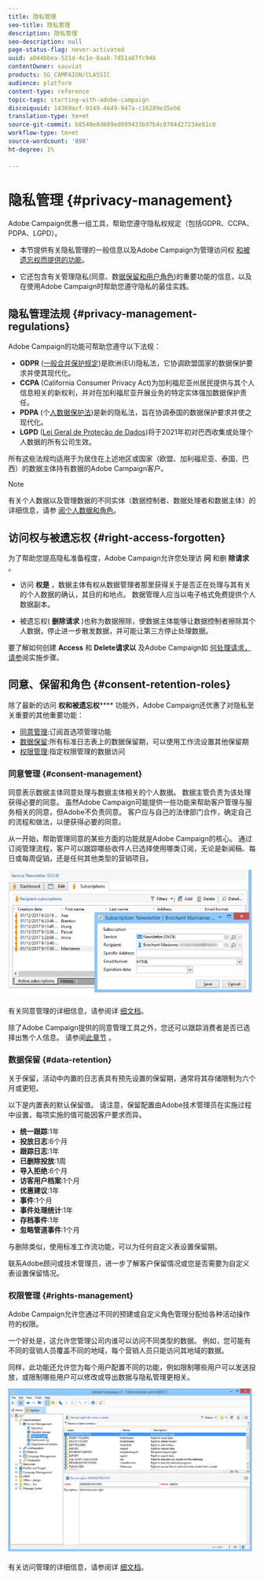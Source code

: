 ```yaml
---
title: 隐私管理
seo-title: 隐私管理
description: 隐私管理
seo-description: null
page-status-flag: never-activated
uuid: a044bbea-521d-4c1e-8aab-7d51a87fc94b
contentOwner: sauviat
products: SG_CAMPAIGN/CLASSIC
audience: platform
content-type: reference
topic-tags: starting-with-adobe-campaign
discoiquuid: 14369acf-9149-4649-947a-c16289e35eb6
translation-type: tm+mt
source-git-commit: b8548e8d609ed099433b97b4c0704d27234e81c0
workflow-type: tm+mt
source-wordcount: '898'
ht-degree: 1%

---
```



# 隐私管理 {#privacy-management}

Adobe Campaign优惠一组工具，帮助您遵守隐私权规定（包括GDPR、CCPA、PDPA、LGPD）。

* 本节提供有关隐私管理的一般信息以及Adobe Campaign为管理访问权 [和被遗忘权而提供的功能](#right-access-forgotten)。

* 它还包含有关管理隐私(同意、数[据保留和用户角色](#consent-retention-roles))的重要功能的信息，以及在使用Adobe Campaign时帮助您遵守隐私的最佳实践。

## 隐私管理法规 {#privacy-management-regulations}

Adobe Campaign的功能可帮助您遵守以下法规：

* **GDPR** ([一般合并保护规定](https://ec.europa.eu/info/law/law-topic/data-protection/reform/what-does-general-data-protection-regulation-gdpr-govern_en))是欧洲(EU)隐私法，它协调欧盟国家的数据保护要求并使其现代化。
* **CCPA** (California Consumer Privacy Act[](https://leginfo.legislature.ca.gov/faces/codes_displayText.xhtml?lawCode=CIV&amp;division=3.标题(&amp;T)=1.81.5。&amp;part=4。&amp;chapter=&amp;article=))为加利福尼亚州居民提供与其个人信息相关的新权利，并对在加利福尼亚开展业务的特定实体强加数据保护责任。
* **PDPA** (个[人数据保护法](https://secureprivacy.ai/thailand-pdpa-summary-what-businesses-need-to-know/))是新的隐私法，旨在协调泰国的数据保护要求并使之现代化。
* **LGPD** ([Lei Geral de Proteção de Dados](https://iapp.org/media/pdf/resource_center/Brazilian_General_Data_Protection_Law.pdf))将于2021年初对巴西收集或处理个人数据的所有公司生效。

所有这些法规均适用于为居住在上述地区或国家（欧盟、加利福尼亚、泰国、巴西）的数据主体持有数据的Adobe Campaign客户。

<!--Several Privacy capabilities are available in Adobe Campaign, including consent management, data retention settings, and rights management. See [Consent, Retention and Roles](#consent-retention-roles). In addition to this, Adobe Campaign helps facilitate your readiness as Data Controller for certain Privacy requests. See [Right to Access and Right to be Forgotten](#right-access-forgotten).-->

>[!NOTE]
>
>有关个人数据以及管理数据的不同实体（数据控制者、数据处理者和数据主体）的详细信息，请参 [阅个人数据和角色](../../platform/using/privacy-and-recommendations.md#personal-data)。

## 访问权与被遗忘权 {#right-access-forgotten}

为了帮助您提高隐私准备程度，Adobe Campaign允许您处理访 **问** 和删 **除请求** 。

* 访问 **权是** ，数据主体有权从数据管理者那里获得关于是否正在处理与其有关的个人数据的确认，其目的和地点。 数据管理人应当以电子格式免费提供个人数据副本。

* 被遗忘权( **删除请求** )也称为数据擦除，使数据主体能够让数据控制者擦除其个人数据，停止进一步散发数据，并可能让第三方停止处理数据。

要了解如何创建 **Access** 和 **Delete请求以** 及Adobe Campaign如 [何处理请求，请参](../../platform/using/privacy-requests.md)阅实施步骤。

<!--Tutorials on Privacy management in Campaign Standard are also available [here](https://docs.adobe.com/content/help/en/campaign-standard-learn/tutorials/privacy/privacy-overview.html).
https://experienceleague.corp.adobe.com/docs/campaign-standard-learn/tutorials/privacy/privacy-overview.html?lang=en-->

## 同意、保留和角色 {#consent-retention-roles}

除了最新的访问 **权和被遗忘权****** 功能外，Adobe Campaign还优惠了对隐私至关重要的其他重要功能：

* [同意管理](#consent-management):订阅首选项管理功能
* [数据保留](#data-retention):所有标准日志表上的数据保留期，可以使用工作流设置其他保留期
* [权限管理](#rights-management):指定权限管理的数据访问

### 同意管理 {#consent-management}

同意表示数据主体同意处理与数据主体相关的个人数据。 数据主管负责为该处理获得必要的同意。 虽然Adobe Campaign可能提供一些功能来帮助客户管理与服务相关的同意，但Adobe不负责同意。 客户应与自己的法律部门合作，确定自己的流程和做法，以便获得必要的同意。

从一开始，帮助管理同意的某些方面的功能就是Adobe Campaign的核心。 通过订阅管理流程，客户可以跟踪哪些收件人已选择使用哪类订阅，无论是新闻稿、每日或每周促销，还是任何其他类型的营销项目。

![](assets/privacy-consent-management.png)

有关同意管理的详细信息，请参阅详 [细文档](../../delivery/using/managing-subscriptions.md)。

除了Adobe Campaign提供的同意管理工具之外，您还可以跟踪消费者是否已选择出售个人信息。 请参阅[此章节](../../platform/using/privacy-requests.md#sale-of-personal-information) 。

### 数据保留 {#data-retention}

关于保留，活动中内置的日志表具有预先设置的保留期，通常将其存储限制为六个月或更短。

以下是内置表的默认保留值。 请注意，保留配置由Adobe技术管理员在实施过程中设置，每项实施的值可能因客户要求而异。

* **统一跟踪**:1年
* **投放日志**:6个月
* **跟踪日志**:1年
* **已删除投放**:1周
* **导入拒绝**:6个月
* **访客用户档案**:1个月
* **优惠建议**:1年
* **事件**:1个月
* **事件处理统计**:1年
* **存档事件**:1年
* **忽略管道事件**:1个月

与删除类似，使用标准工作流功能，可以为任何自定义表设置保留期。

联系Adobe顾问或技术管理员，进一步了解客户保留情况或您是否需要为自定义表设置保留情况。

### 权限管理 {#rights-management}

Adobe Campaign允许您通过不同的预建或自定义角色管理分配给各种活动操作符的权限。

一个好处是，这允许您管理公司内谁可以访问不同类型的数据。 例如，您可能有不同的营销人员覆盖不同的地域，每个营销人员只能访问其地域的数据。

同样，此功能还允许您为每个用户配置不同的功能，例如限制哪些用户可以发送投放，或限制哪些用户可以修改或导出数据与隐私管理更相关。

![](assets/privacy-user-management.png)

有关访问管理的详细信息，请参阅详 [细文档](../../platform/using/access-management.md)。